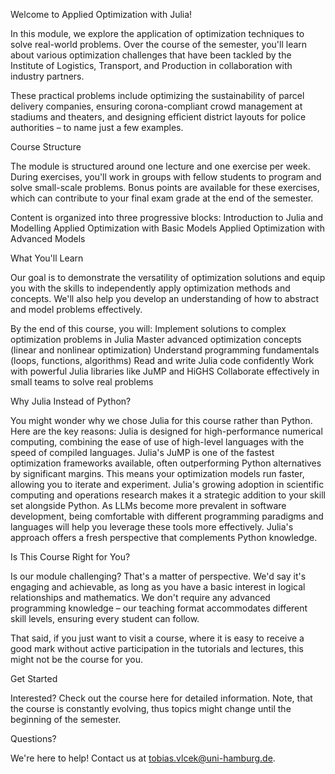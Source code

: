 Welcome to Applied Optimization with Julia!

In this module, we explore the application of optimization techniques to solve real-world problems. Over the course of the semester, you'll learn about various optimization challenges that have been tackled by the Institute of Logistics, Transport, and Production in collaboration with industry partners.

These practical problems include optimizing the sustainability of parcel delivery companies, ensuring corona-compliant crowd management at stadiums and theaters, and designing efficient district layouts for police authorities – to name just a few examples.

Course Structure

The module is structured around one lecture and one exercise per week. During exercises, you'll work in groups with fellow students to program and solve small-scale problems. Bonus points are available for these exercises, which can contribute to your final exam grade at the end of the semester.

Content is organized into three progressive blocks:
Introduction to Julia and Modelling
Applied Optimization with Basic Models
Applied Optimization with Advanced Models

What You'll Learn

Our goal is to demonstrate the versatility of optimization solutions and equip you with the skills to independently apply optimization methods and concepts. We'll also help you develop an understanding of how to abstract and model problems effectively.

By the end of this course, you will:
Implement solutions to complex optimization problems in Julia
Master advanced optimization concepts (linear and nonlinear optimization)
Understand programming fundamentals (loops, functions, algorithms)
Read and write Julia code confidently
Work with powerful Julia libraries like JuMP and HiGHS
Collaborate effectively in small teams to solve real problems

Why Julia Instead of Python?

You might wonder why we chose Julia for this course rather than Python. Here are the key reasons:
Julia is designed for high-performance numerical computing, combining the ease of use of high-level languages with the speed of compiled languages.
Julia's JuMP is one of the fastest optimization frameworks available, often outperforming Python alternatives by significant margins. This means your optimization models run faster, allowing you to iterate and experiment.
Julia's growing adoption in scientific computing and operations research makes it a strategic addition to your skill set alongside Python.
As LLMs become more prevalent in software development, being comfortable with different programming paradigms and languages will help you leverage these tools more effectively. Julia's approach offers a fresh perspective that complements Python knowledge.

Is This Course Right for You?

Is our module challenging? That's a matter of perspective. We'd say it's engaging and achievable, as long as you have a basic interest in logical relationships and mathematics. We don't require any advanced programming knowledge – our teaching format accommodates different skill levels, ensuring every student can follow.

That said, if you just want to visit a course, where it is easy to receive a good mark without active participation in the tutorials and lectures, this might not be the course for you.

Get Started

Interested? Check out the course here for detailed information. Note, that the course is constantly evolving, thus topics might change until the beginning of the semester.

Questions?

We're here to help! Contact us at tobias.vlcek@uni-hamburg.de.
